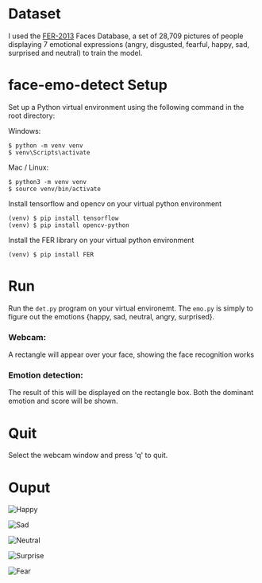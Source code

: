 # Dataset
I used the [FER-2013](http://www.socsci.ru.nl:8180/RaFD2/RaFD?p=main) Faces Database, a set of 28,709 pictures of people displaying 7 emotional expressions (angry, disgusted, fearful, happy, sad, surprised and neutral) to train the model.

# face-emo-detect Setup
Set up a Python virtual environment using the following command in the root directory:

Windows:

```shell
$ python -m venv venv
$ venv\Scripts\activate
```

Mac / Linux:

```shell
$ python3 -m venv venv
$ source venv/bin/activate
```

Install tensorflow and opencv on your virtual python environment

```shell
(venv) $ pip install tensorflow
(venv) $ pip install opencv-python
 ```
 
 Install the FER library on your virtual python environment
 
 ```shell
 (venv) $ pip install FER
 ```

# Run
Run the `det.py` program on your virtual environemt.
The `emo.py` is simply to figure out the emotions {happy, sad, neutral, angry, surprised}.

### Webcam:
A rectangle will appear over your face, showing the face recognition works

### Emotion detection:
The result of this will be displayed on the rectangle box. Both the dominant emotion and score will be shown.

# Quit
Select the webcam window and press 'q' to quit.

# Ouput
![Happy](https://github.com/allansuresh/face-emo-detect/tree/main/Ouput/happy1.jpg)

![Sad](https://github.com/allansuresh/face-emo-detect/tree/main/Ouput/sad1.jpg)

![Neutral](https://github.com/allansuresh/face-emo-detect/tree/main/Ouput/neutral2.jpg)

![Surprise](https://github.com/allansuresh/face-emo-detect/tree/main/Ouput/surprise1.jpg)

![Fear](https://github.com/allansuresh/face-emo-detect/tree/main/Ouput/fear1.jpg)
